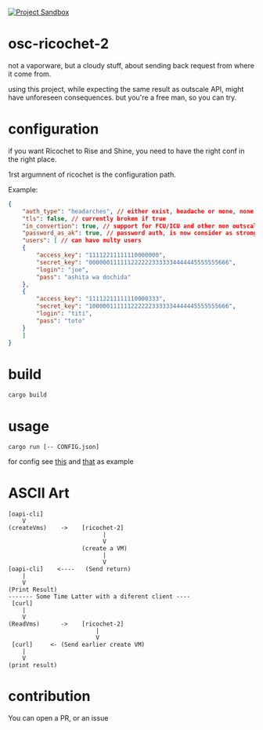 [![Project Sandbox](https://docs.outscale.com/fr/userguide/_images/Project-Sandbox-yellow.svg)](https://docs.outscale.com/en/userguide/Open-Source-Projects.html)
# osc-ricochet-2

not a vaporware, but a cloudy stuff, about sending back request from where it come from.

using this project, while expecting the same result as outscale API, might have unforeseen consequences.
but you're a free man, so you can try.


# configuration

if you want Ricochet to Rise and Shine, you need to have the right conf in the right place.

1rst argumnent of ricochet is the configuration path.

Example:
```json
{
    "auth_type": "headarches", // either exist, headache or none, none ignore all auth, exist, check if the user exist but don't go futher, and headache do the full auth
    "tls": false, // currently broken if true
    "in_convertion": true, // support for FCU/ICU and other non outscale API
    "password_as_ak": true, // password auth, is now consider as strong as ak/sk
    "users": [ // can have multy users
	{
	    "access_key": "11112211111110000000",
	    "secret_key": "0000001111112222223333334444445555555666",
	    "login": "joe",
	    "pass": "ashita wa dochida"
	},
	{
	    "access_key": "11112211111110000333",
	    "secret_key": "1000001111112222223333334444445555555666",
	    "login": "titi",
	    "pass": "toto"
	}
    ]
}
```

# build

```
cargo build
```

# usage

```
cargo run [-- CONFIG.json]
```

for config see [this](./ricochet-headarches.json) and [that](./ricochet.json) as example

# ASCII Art
```
[oapi-cli]
    V
(createVms)    ->    [ricochet-2]
                           |
                           V
                     (create a VM)
                           |
                           V
[oapi-cli]    <----   (Send return)
    |
    V
(Print Result)
------- Some Time Latter with a diferent client ----
 [curl]
    |
    V
(ReadVms)      ->    [ricochet-2]
                         |
                         V
 [curl]     <- (Send earlier create VM)
    |
    V
(print result)
```

# contribution

You can open a PR, or an issue
